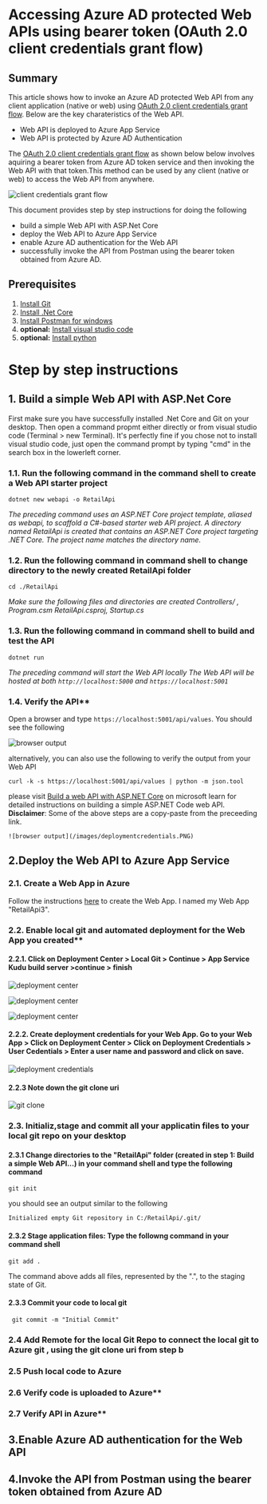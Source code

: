 # Accessing Azure AD protected Web APIs using bearer token (OAuth 2.0 client credentials grant flow)

## Summary
This article shows how to invoke an Azure AD protected Web API from any client application (native or web) using [OAuth 2.0 client credentials grant flow](https://docs.microsoft.com/en-us/azure/active-directory/develop/v1-oauth2-client-creds-grant-flow).
Below are the key charateristics of the Web API. 

- Web API is deployed to Azure App Service
- Web API is protected by Azure AD Authentication

The [OAuth 2.0 client credentials grant flow](https://docs.microsoft.com/en-us/azure/active-directory/develop/v1-oauth2-client-creds-grant-flow) as shown below below involves aquiring a bearer token from Azure AD token service and then invoking the Web API with that token.This method can be used by any client (native or web) to access the Web API from anywhere.

![client credentials grant flow](/images/ccgf.PNG)

This document provides step by step instructions for doing the following

- build a simple Web API with ASP.Net Core
- deploy the Web API to Azure App Service
- enable Azure AD authentication for the Web API
- successfully invoke the API from Postman using the bearer token obtained from Azure AD.

## Prerequisites
1. [Install Git](https://git-scm.com/)
1. [Install .Net Core](https://dotnet.microsoft.com/learn/dotnet/hello-world-tutorial/intro)
1. [Install Postman for windows](https://www.getpostman.com/downloads/)
1. **optional:** [Install visual studio code](https://code.visualstudio.com/Download)
1. **optional:** [Install python](https://www.python.org/downloads/)

# Step by step instructions

## 1. Build a simple Web API with ASP.Net Core

First make sure you have successfully installed .Net Core and Git on your desktop. Then open a command propmt either directly or from visual studio code (Terminal > new Terminal). It's perfectly fine if you chose not to install visual studio code, just open the command prompt by typing "cmd" in the search box in the lowerleft corner. 
 
### 1.1. Run the following command in the command shell to create a Web API starter project
```msdos
dotnet new webapi -o RetailApi
```
*The preceding command uses an ASP.NET Core project template, aliased as webapi, to scaffold a C#-based starter web API project. A directory named RetailApi is created that contains an ASP.NET Core project targeting .NET Core. The project name matches the directory name.*

### 1.2. Run the following command in command shell to change directory to the newly created RetailApi folder
```msdos
cd ./RetailApi
```
*Make sure the following files and directories are created Controllers/ , Program.csm RetailApi.csproj, Startup.cs*

### 1.3. Run the following command in command shell to build and test the API

```msdos
dotnet run
```
*The preceding command will start the Web API locally The Web API will be hosted at both ```http://localhost:5000``` and ```https://localhost:5001```*

### 1.4. Verify the API**  
Open a browser and type ```https://localhost:5001/api/values```. You should see the following

![browser output](/images/retailapibrowseroutput.PNG)

alternatively,  you can also use the following to verify the output from your Web API

```curl
curl -k -s https://localhost:5001/api/values | python -m json.tool
```

please visit [Build a web API with ASP.NET Core](https://docs.microsoft.com/en-us/learn/modules/build-web-api-net-core/) on microsoft learn for detailed instructions on building a simple ASP.NET Code web API. **Disclaimer**: Some of the above steps are a copy-paste from the preceeding link.

    ![browser output](/images/deploymentcredentials.PNG)
## 2.Deploy the Web API to Azure App Service

### 2.1. Create a Web App in Azure
Follow the instructions [here](https://docs.microsoft.com/en-us/learn/modules/host-a-web-app-with-azure-app-service/2-create-a-web-app-in-the-azure-portal) to create the Web App. I named my Web App "RetailApi3".

### 2.2. Enable local git and automated deployment for the Web App you created**

#### 2.2.1. Click on Deployment Center > Local Git > Continue > App Service Kudu build server >continue > finish
   
   ![deployment center](/images/deploymentcenter.PNG )
   
   ![deployment center](/images/deploymentcenter2.PNG)
   
   ![deployment center](/images/deploymentcenter3.PNG)
  
   
#### 2.2.2. Create deployment credentials for your Web App. Go to your Web App > Click on Deployment Center > Click on Deployment Credentials     > User Cedentials > Enter a user name and password and click on save. 
   
   ![deployment credentials](/images/deploymentcredentials.PNG)
    
    
#### 2.2.3 Note down the git clone uri
   
   ![git clone](/images/deploymenturl.PNG)
   
### 2.3. Initializ,stage and commit all your applicatin files to your local git repo on your desktop

#### 2.3.1 Change directories to the "RetailApi" folder (created in step 1: Build a simple Web API...) in your command shell and type the following command 

   ```msdos
   git init
   ```
   you should see an output similar to the following
   ```msdos
   Initialized empty Git repository in C:/RetailApi/.git/
   ```
   
#### 2.3.2 Stage application files: Type the followng command in your command shell

   ```
   git add . 
   ```
   The command above adds all files, represented by the ".", to the staging state of Git.

#### 2.3.3 Commit your code to local git

   ```
    git commit -m "Initial Commit" 
   ```
### 2.4 Add Remote for the local Git Repo  to connect the local git to Azure git , using the git clone uri from step b

### 2.5 Push local code to Azure

### 2.6 Verify code is uploaded to Azure**

### 2.7 Verify API in Azure**

## 3.Enable Azure AD authentication for the Web API

## 4.Invoke the API from Postman using the bearer token obtained from Azure AD


